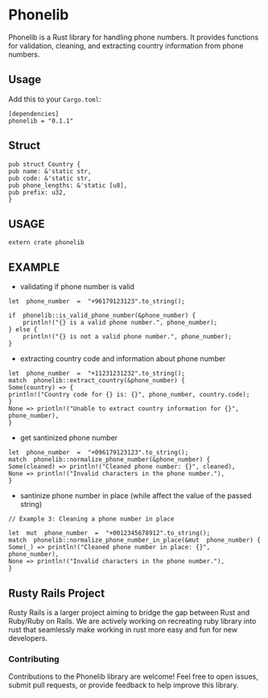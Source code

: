 # Phonelib

Phonelib is a Rust library for handling phone numbers. It provides functions for validation, cleaning, and extracting country information from phone numbers.

## Usage

Add this to your `Cargo.toml`:

```
[dependencies]
phonelib = "0.1.1"
```

## Struct

```
pub struct Country {
pub name: &'static str,
pub code: &'static str,
pub phone_lengths: &'static [u8],
pub prefix: u32,
}

```

## USAGE

```
extern crate phonelib
```

## EXAMPLE

- validating if phone number is valid

```
let  phone_number  =  "+96179123123".to_string();

if  phonelib::is_valid_phone_number(&phone_number) {
	println!("{} is a valid phone number.", phone_number);
} else {
	println!("{} is not a valid phone number.", phone_number);
}
```

- extracting country code and information about phone number

```
let  phone_number  =  "+11231231232".to_string();
match  phonelib::extract_country(&phone_number) {
Some(country) => {
println!("Country code for {} is: {}", phone_number, country.code);
}
None => println!("Unable to extract country information for {}", phone_number),
}
```

- get santinized phone number

```
let  phone_number  =  "+096179123123".to_string();
match  phonelib::normalize_phone_number(&phone_number) {
Some(cleaned) => println!("Cleaned phone number: {}", cleaned),
None => println!("Invalid characters in the phone number."),
}
```

- santinize phone number in place (while affect the value of the passed string)

```
// Example 3: Cleaning a phone number in place

let  mut  phone_number  =  "+0012345678912".to_string();
match  phonelib::normalize_phone_number_in_place(&mut  phone_number) {
Some(_) => println!("Cleaned phone number in place: {}", phone_number),
None => println!("Invalid characters in the phone number."),
}
```

## Rusty Rails Project

Rusty Rails is a larger project aiming to bridge the gap between Rust and Ruby/Ruby on Rails. We are actively working on recreating ruby library into rust that seamlessly make working in rust more easy and fun for new developers.

### Contributing

Contributions to the Phonelib library are welcome! Feel free to open issues, submit pull requests, or provide feedback to help improve this library.
